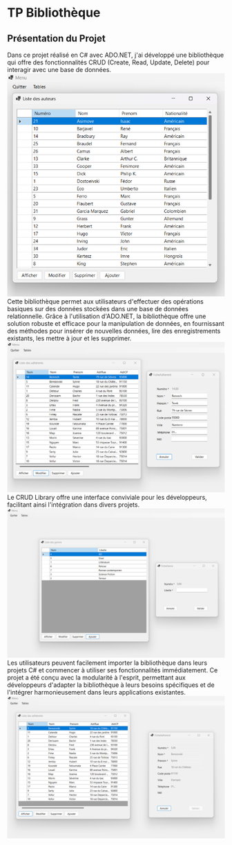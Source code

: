 # TP Bibliothèque

## Présentation du Projet

Dans ce projet réalisé en C# avec ADO.NET, j'ai développé une bibliothèque qui offre des fonctionnalités CRUD 
(Create, Read, Update, Delete) pour interagir avec une base de données. 
<br>
![Texte alternatif](ADO/a1.png)
<br>
Cette bibliothèque permet aux utilisateurs d'effectuer des opérations basiques sur des données stockées dans une base de données relationnelle.
Grâce à l'utilisation d'ADO.NET, la bibliothèque offre une solution robuste et efficace pour la manipulation de données, 
en fournissant des méthodes pour insérer de nouvelles données, lire des enregistrements existants, les mettre à jour et les supprimer.
<br>
![Texte alternatif](ADO/a2.png)
<br>
Le CRUD Library offre une interface conviviale pour les développeurs, facilitant ainsi l'intégration dans divers projets. 
<br>
![Texte alternatif](ADO/a3.png)
<br>
Les utilisateurs peuvent facilement importer la bibliothèque dans leurs projets C# et commencer à utiliser ses fonctionnalités immédiatement.
Ce projet a été conçu avec la modularité à l'esprit, permettant aux développeurs d'adapter la bibliothèque à leurs besoins spécifiques et de l'intégrer harmonieusement dans leurs applications existantes.
<br>
![Texte alternatif](ADO/a4.png)
